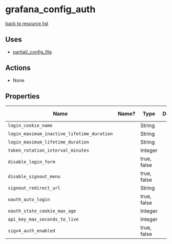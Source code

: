 # grafana_config_auth

[back to resource list](https://github.com/sous-chefs/grafana#resources)

## Uses

- [partial/_config_file](partial/_config_file.md)

## Actions

- None

## Properties

| Name                                       | Name? | Type        | Default | Description | Allowed Values |
| ------------------------------------------ | ----- | ----------- | ------- | ----------- | -------------- |
| `login_cookie_name`                        |       | String      |         |             |                |
| `login_maximum_inactive_lifetime_duration` |       | String      |         |             |                |
| `login_maximum_lifetime_duration`          |       | String      |         |             |                |
| `token_rotation_interval_minutes`          |       | Integer     |         |             |                |
| `disable_login_form`                       |       | true, false |         |             |                |
| `disable_signout_menu`                     |       | true, false |         |             |                |
| `signout_redirect_url`                     |       | String      |         |             |                |
| `oauth_auto_login`                         |       | true, false |         |             |                |
| `oauth_state_cookie_max_age`               |       | Integer     |         |             |                |
| `api_key_max_seconds_to_live`              |       | Integer     |         |             |                |
| `sigv4_auth_enabled`                       |       | true, false |         |             |                |

